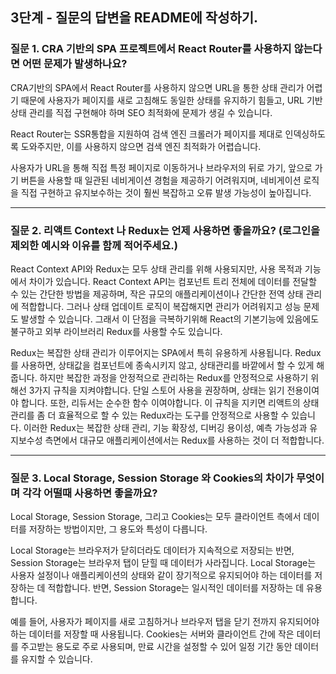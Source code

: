 ## 3단계 - 질문의 답변을 README에 작성하기.

### 질문 1. CRA 기반의 SPA 프로젝트에서 React Router를 사용하지 않는다면 어떤 문제가 발생하나요?

CRA기반의 SPA에서 React Router를 사용하지 않으면 URL을 통한 상태 관리가 어렵기 때문에 사용자가 페이지를 새로 고침해도 동일한 상태를 유지하기 힘들고, URL 기반 상태 관리를 직접 구현해야 하며 SEO 최적화에 문제가 생길 수 있습니다. 

React Router는 SSR통합을 지원하여 검색 엔진 크롤러가 페이지를 제대로 인덱싱하도록 도와주지만, 이를 사용하지 않으면 검색 엔진 최적화가 어렵습니다.

사용자가 URL을 통해 직접 특정 페이지로 이동하거나 브라우저의 뒤로 가기, 앞으로 가기 버튼을 사용할 때 일관된 네비게이션 경험을 제공하기 어려워지며, 네비게이션 로직을 직접 구현하고 유지보수하는 것이 훨씬 복잡하고 오류 발생 가능성이 높아집니다.

---

### 질문 2. 리액트 Context 나 Redux는 언제 사용하면 좋을까요? (로그인을 제외한 예시와 이유를 함께 적어주세요.)

React Context API와 Redux는 모두 상태 관리를 위해 사용되지만, 사용 목적과 기능에서 차이가 있습니다. 
React Context API는 컴포넌트 트리 전체에 데이터를 전달할 수 있는 간단한 방법을 제공하며, 작은 규모의 애플리케이션이나 간단한 전역 상태 관리에 적합합니다. 그러나 상태 업데이트 로직이 복잡해지면 관리가 어려워지고 성능 문제도 발생할 수 있습니다. 그래서 이 단점을 극복하기위해 React의 기본기능에 있음에도 불구하고 외부 라이브러리 Redux를 사용할 수도 있습니다.

Redux는 복잡한 상태 관리가 이루어지는 SPA에서 특히 유용하게 사용됩니다. Redux를 사용하면, 상태값을 컴포넌트에 종속시키지 않고, 상태관리를 바깥에서 할 수 있게 해줍니다. 하지만 복잡한 과정을 안정적으로 관리하는 Redux를 안정적으로 사용하기 위해선 3가지 규칙을 지켜야합니다. 단일 스토어 사용을 권장하며, 상태는 읽기 전용이여야 합니다. 또한, 리듀서는 순수한 함수 이여야합니다. 이 규칙을 지키면 리액트의 상태관리를 좀 더 효율적으로 할 수 있는 Redux라는 도구를 안정적으로 사용할 수 있습니다. 이러한 Redux는 복잡한 상태 관리, 기능 확장성, 디버깅 용이성, 예측 가능성과 유지보수성 측면에서 대규모 애플리케이션에서는 Redux를 사용하는 것이 더 적합합니다.

---

### 질문 3. Local Storage, Session Storage 와 Cookies의 차이가 무엇이며 각각 어떨때 사용하면 좋을까요?

Local Storage, Session Storage, 그리고 Cookies는 모두 클라이언트 측에서 데이터를 저장하는 방법이지만, 그 용도와 특성이 다릅니다.

Local Storage는 브라우저가 닫히더라도 데이터가 지속적으로 저장되는 반면, Session Storage는 브라우저 탭이 닫힐 때 데이터가 사라집니다. Local Storage는 사용자 설정이나 애플리케이션의 상태와 같이 장기적으로 유지되어야 하는 데이터를 저장하는 데 적합합니다. 반면, Session Storage는 일시적인 데이터를 저장하는 데 유용합니다. 

예를 들어, 사용자가 페이지를 새로 고침하거나 브라우저 탭을 닫기 전까지 유지되어야 하는 데이터를 저장할 때 사용됩니다. Cookies는 서버와 클라이언트 간에 작은 데이터를 주고받는 용도로 주로 사용되며, 만료 시간을 설정할 수 있어 일정 기간 동안 데이터를 유지할 수 있습니다.
